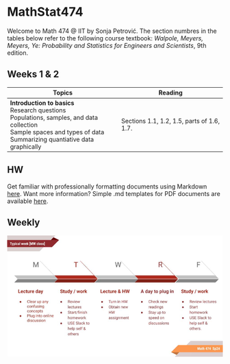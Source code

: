 # MathStat474
Welcome to Math 474 @ IIT by Sonja Petrović.
The section numbres in the tables below refer to the following course textbook:  *Walpole, Meyers, Meyers, Ye:  Probability and Statistics for Engineers and Scientists*, 9th edition.

## Weeks 1 & 2 

| Topics | Reading| 
|----| ----| 
|  **Introduction to basics**  <br> Research questions <br> Populations, samples, and data collection <br> Sample spaces and types of data <br> Summarizing quantiative data graphically | Sections 1.1, 1.2, 1.5, parts of 1.6, 1.7. | 

## HW

Get familiar with professionally formatting documents using Markdown [here](https://sondzus.github.io/MathStat474/DocumentFormattingGuidelines.html). 
Want more information? Simple .md templates for PDF documents are available [here](https://sondzus.github.io/MathStat474/DocumentFormattingGuidelines.html). 

##  Weekly

![](https://github.com/Sondzus/MathStat474/blob/main/OnePagers-Project%20timeline%20(1).jpg)
